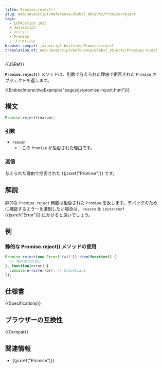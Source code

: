 ```yaml
---
title: Promise.reject()
slug: Web/JavaScript/Reference/Global_Objects/Promise/reject
tags:
  - ECMAScript 2015
  - JavaScript
  - メソッド
  - Promise
  - リファレンス
browser-compat: javascript.builtins.Promise.reject
translation_of: Web/JavaScript/Reference/Global_Objects/Promise/reject
---
```

{{JSRef}}

**`Promise.reject()`** メソッドは、引数で与えられた理由で拒否された `Promise` オブジェクトを返します。

{{EmbedInteractiveExample("pages/js/promise-reject.html")}}

## 構文

```js
Promise.reject(reason);
```

### 引数

- `reason`
  - : この `Promise` が拒否された理由です。

### 返値

与えられた理由で拒否された {{jsxref("Promise")}} です。

## 解説

静的な `Promise.reject` 関数は拒否された `Promise` を返します。デバッグのために捕捉するエラーを選別したい場合は、 `reason` を `instanceof` {{jsxref("Error")}} にかけると良いでしょう。

## 例

### 静的な Promise.reject() メソッドの使用

```js
Promise.reject(new Error('fail')).then(function() {
  // 呼び出されない
}, function(error) {
  console.error(error); // Stacktrace
});
```

## 仕様書

{{Specifications}}

## ブラウザーの互換性

{{Compat}}

## 関連情報

- {{jsxref("Promise")}}
